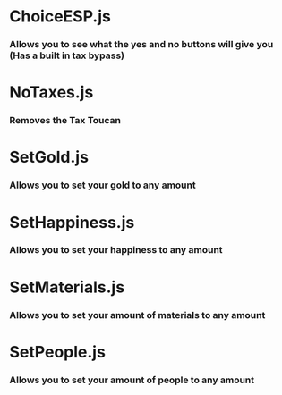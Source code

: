 # ChoiceESP.js

### Allows you to see what the yes and no buttons will give you (Has a built in tax bypass)

# NoTaxes.js

### Removes the Tax Toucan

# SetGold.js

### Allows you to set your gold to any amount

# SetHappiness.js

### Allows you to set your happiness to any amount

# SetMaterials.js

### Allows you to set your amount of materials to any amount

# SetPeople.js

### Allows you to set your amount of people to any amount
